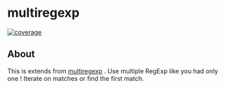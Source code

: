# multiregexp

[![coverage](https://img.shields.io/badge/coverage-94.44-green?style=flat)]()

## About

This is extends from [multiregexp][multiregexp] . Use multiple RegExp like you had only one ! Iterate on matches or find the first match.






<!-- Definition -->
[multiregexp]:https://github.com/christophehurpeau/multiregexp
